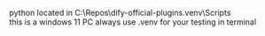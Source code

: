 python located in C:\Repos\dify-official-plugins\.venv\Scripts\
this is a windows 11 PC
always use .venv for your testing in terminal